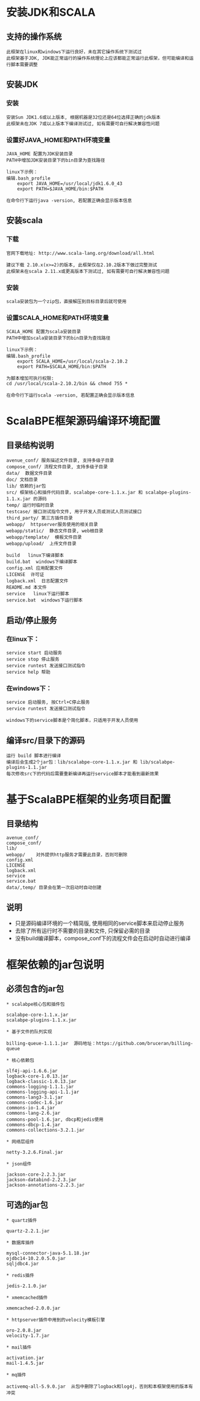 # 安装JDK和SCALA

## 支持的操作系统

	此框架在linux和windows下运行良好，未在其它操作系统下测试过
	此框架基于JDK, JDK能正常运行的操作系统理论上应该都能正常运行此框架，但可能编译和运行脚本需要调整

## 安装JDK

### 安装

	安装Sun JDK1.6或以上版本, 根据机器是32位还是64位选择正确的jdk版本
	此框架未在JDK 7或以上版本下编译测试过, 如有需要可自行解决兼容性问题

### 设置好JAVA_HOME和PATH环境变量

	JAVA_HOME 配置为JDK安装目录
	PATH中增加JDK安装目录下的bin目录为查找路径

	linux下示例：
	编辑.bash_profile
	    export JAVA_HOME=/usr/local/jdk1.6.0_43
	    export PATH=$JAVA_HOME/bin:$PATH

	在命令行下运行java -version, 若配置正确会显示版本信息

## 安装scala

### 下载 

	官网下载地址: http://www.scala-lang.org/download/all.html

	建议下载 2.10.x(x>=2)的版本, 此框架仅在2.10.2版本下做过完整测试
	此框架未在scala 2.11.x或更高版本下测试过, 如有需要可自行解决兼容性问题

### 安装

	scala安装包为一个zip包，直接解压到目标目录后就可使用

### 设置SCALA_HOME和PATH环境变量

	SCALA_HOME 配置为scala安装目录
	PATH中增加scala安装目录下的bin目录为查找路径

	linux下示例：
	编辑.bash_profile
	    export SCALA_HOME=/usr/local/scala-2.10.2
	    export PATH=$SCALA_HOME/bin:$PATH

	为脚本增加可执行权限: 
	cd /usr/local/scala-2.10.2/bin && chmod 755 *

	在命令行下运行scala -version, 若配置正确会显示版本信息

# ScalaBPE框架源码编译环境配置

## 目录结构说明

	avenue_conf/ 服务描述文件目录, 支持多级子目录
	compose_conf/ 流程文件目录, 支持多级子目录
	data/  数据文件目录
	doc/ 文档目录
	lib/ 依赖的jar包
	src/ 框架核心和插件代码目录，scalabpe-core-1.1.x.jar 和 scalabpe-plugins-1.1.x.jar 的源码 
	temp/ 运行时临时目录
	testcase/ 接口测试指令文件, 用于开发人员或测试人员测试接口
	third_party/ 第三方插件目录
	webapp/  httpserver服务使用的相关目录
	webapp/static/  静态文件目录, web根目录
	webapp/template/  模板文件目录
	webapp/upload/  上传文件目录

	build   linux下编译脚本
	build.bat  windows下编译脚本
	config.xml 应用配置文件
	LICENSE  许可证
	logback.xml  日志配置文件
	README.md 本文件
	service   linux下运行脚本
	service.bat  windows下运行脚本

## 启动/停止服务

### 在linux下：

	service start 启动服务
	service stop 停止服务
	service runtest 发送接口测试指令
	service help 帮助

### 在windows下：

	service 启动服务, 按Ctrl+C停止服务
	service runtest 发送接口测试指令

	windows下的service脚本是个简化脚本，只适用于开发人员使用

## 编译src/目录下的源码

	运行 build 脚本进行编译
	编译后会生成2个jar包：lib/scalabpe-core-1.1.x.jar 和 lib/scalabpe-plugins-1.1.jar 
	每次修改src下的代码后需要重新编译再运行service脚本才能看到最新效果

# 基于ScalaBPE框架的业务项目配置

## 目录结构

	avenue_conf/ 
	compose_conf/
	lib/
	webapp/    对外提供http服务才需要此目录，否则可删除
	config.xml
	LICENSE
	logback.xml
	service
	service.bat
	data/,temp/ 目录会在第一次启动时自动创建

## 说明
		
* 只是源码编译环境的一个精简版, 使用相同的service脚本来启动停止服务
* 去除了所有运行时不需要的目录和文件, 只保留必需的目录
* 没有build编译脚本，compose_conf下的流程文件会在启动时自动进行编译

# 框架依赖的jar包说明

## 必须包含的jar包

	* scalabpe核心包和插件包

	scalabpe-core-1.1.x.jar
	scalabpe-plugins-1.1.x.jar

	* 基于文件的队列实现

	billing-queue-1.1.1.jar  源码地址：https://github.com/bruceran/billing-queue

	* 核心依赖包

	slf4j-api-1.6.6.jar
	logback-core-1.0.13.jar
	logback-classic-1.0.13.jar
	commons-logging-1.1.1.jar
	commons-logging-api-1.1.jar
	commons-lang3-3.1.jar
	commons-codec-1.6.jar
	commons-io-1.4.jar
	commons-lang-2.6.jar
	commons-pool-1.6.jar, dbcp和jedis使用
	commons-dbcp-1.4.jar
	commons-collections-3.2.1.jar

	* 网络层组件

	netty-3.2.6.Final.jar

	* json组件

	jackson-core-2.2.3.jar
	jackson-databind-2.2.3.jar
	jackson-annotations-2.2.3.jar

## 可选的jar包

	* quartz插件

	quartz-2.2.1.jar

	* 数据库插件

	mysql-connector-java-5.1.18.jar
	ojdbc14-10.2.0.5.0.jar
	sqljdbc4.jar

	* redis插件

	jedis-2.1.0.jar

	* xmemcached插件
	
	xmemcached-2.0.0.jar

	* httpserver插件中用到的velocity模板引擎

	oro-2.0.8.jar
	velocity-1.7.jar

	* mail插件

	activation.jar
	mail-1.4.5.jar

	* mq插件

	activemq-all-5.9.0.jar  从包中删除了logback和log4j，否则和本框架使用的版本有冲突

